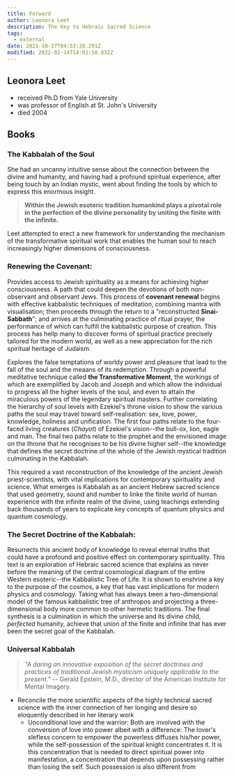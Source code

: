```yaml
---
title: Forward
author: Leonora Leet
description: The Key to Hebraic Sacred Science
tags:
  - external
date: 2021-10-27T04:53:28.291Z
modified: 2022-02-14T14:01:58.832Z
---
```


## Leonora Leet

- received Ph.D from Yale University
- was professor of English at St. John's University
- died 2004

## Books

### The Kabbalah of the Soul

She had an uncanny intuitive sense about the connection between the divine and humanity, and having had a profound spiritual experience, after being touch by an Indian mystic, went about finding the tools by which to express this enormous insight.

> **Within the Jewish esoteric tradition humankind plays a pivotal role in the perfection of the divine personality by uniting the finite with the infinite.**

Leet attempted to erect a new framework for understanding the mechanism of the transformative spiritual work that enables the human soul to reach increasingly higher dimensions of consciousness.

### Renewing the Covenant:

Provides access to Jewish spirituality as a means for achieving higher consciousness. A path that could deepen the devotions of both non-observant and observant Jews. This process of **covenant renewal** begins with effective kabbalistic techniques of meditation, combining mantra with visualisation; then proceeds through the return to a "reconstructed **Sinai-Sabbath**"; and arrives at the culminating practice of ritual prayer, the performance of which can fulfill the kabbalistic purpose of creation. This process has hellp many to discover forms of spiritual practice precisely tailored for the modern world, as well as a new appreciation for the rich spiritual heritage of Judaism.

Explores the false temptations of worldy power and pleasure that lead to the fall of the soul and the meaans of its redemption. Through a powerful meditative technique called **the Transformative Moment**, the workings of which are exemplified by Jacob and Joseph and which allow the individual to progress all the higher levels of the soul, and even to attain the miraculous powers of the legendary spiritual masters. Further correlating the hierarchy of soul levels with Ezekiel's throne vision to show the various paths the soul may travel toward self-realisation: sex, love, power, knowledge, holiness and unification. The first four paths relate to the four-faced living creatures (_Chayot_) of Ezekiel's vision--the bull-ox, lion, eagle and man. The final two paths relate to the prophet and the envisioned image on the throne that he recognises to be his divine higher self--the knowledge that defines the secret doctrine of the whole of the Jewish mystical tradition culminating in the Kabbalah.

This required a vast reconstruction of the knowledge of the ancient Jewish priest-scientists, with vital implications for contemporary spirituality and science. What emerges is Kabbalah as an ancient Hebrew sacred science that used geometry, sound and number to linke the finite world of human experience with the infinite realm of the divine, using teachings extending back thousands of years to explicate key concepts of quantum physics and quantum cosmology.

### The Secret Doctrine of the Kabbalah:

Resurrects this ancient body of knowledge to reveal eternal truths that could have a profound and positive effect on contemporary spirituality. This text is an exploration of Hebraic sacred science that explains as never before the meaning of the central cosmological diagram of the entire Western esoteric--the Kabbalistic Tree of Life. It is shown to enshrine a key to the purpose of the cosmos, a key that has vast implications for modern physics and cosmology. Taking what has always been a two-dimensional model of the famous kabbalistic tree of anthropos and projecting a three-dimensional body more common to other hermetic traditions. The final synthesis is a culmination in which the universe and its divine child, _perfected_ humanity, achieve that union of the finite and infinite that has ever been the secret goal of the Kabbalah.

### Universal Kabbalah

> _"A daring an innovative exposition of the secret doctrines and practices of traditional Jewish mysticism uniquely applicable to the present."_
> -- Gerald Epstein, M.D., director of the American Institute for Mental Imagery.

- Reconcile the more scientific aspects of the highly technical sacred science with the inner connection of her longing and desire so eloquently described in her literary work
  - Unconditional love and the warrior:
    Both are involved with the conversion of love into power albeit with a difference: The lover's slefless concern to empower the powerless diffuses his/her power, while the self-possession of the spiritual knight concentrates it. It is this concentration that is needed to direct spiritual power into manifestation, a concentration that depends upon possessing rather than losing the self. Such possession is also different from
